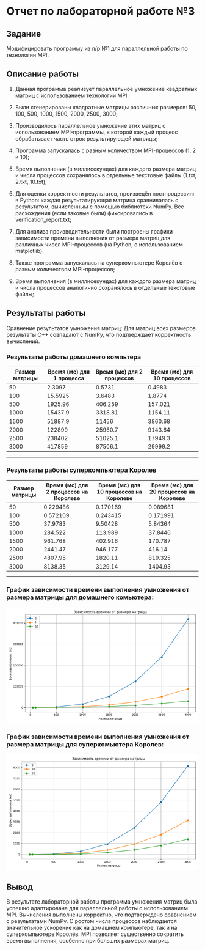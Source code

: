 # Отчет по лабораторной работе №3

## Задание

Модифицировать программу из л/р №1 для параллельной работы по
технологии MPI.

## Описание работы

1. Данная программа реализует параллельное умножение квадратных матриц с использованием технологии MPI.

2. Были сгенерированы квадратные матрицы различных размеров: 50, 100, 500, 1000, 1500, 2000, 2500, 3000;

3. Производилось параллельное умножение этих матриц с использованием MPI-программы, в которой каждый процесс обрабатывает часть строк результирующей матрицы;

4. Программа запускалась с разным количеством MPI-процессов (1, 2 и 10);

5. Время выполнения (в миллисекундах) для каждого размера матриц и числа процессов сохранялось в отдельные текстовые файлы (1.txt, 2.txt, 10.txt);

6. Для оценки корректности результатов, произведён постпроцессинг в Python: каждая результатирующая матрица сравнивалась с результатом, вычисленным с помощью библиотеки NumPy. Все расхождения (если таковые были) фиксировались в verification_report.txt;

7. Для анализа производительности были построены графики зависимости времени выполнения от размера матриц для различных чисел MPI-процессов (на Python, с использованием matplotlib).

8. Также программа запускалась на суперкомпьютере Королёв с разным количеством MPI-процессов;

9. Время выполнения (в миллисекундах) для каждого размера матриц и числа процессов аналогично сохранялось в отдельные текстовые файлы;

## Результаты работы

Сравнение результатов умножения матриц: Для матриц всех размеров результаты C++ совпадают с NumPy, что подтверждает корректность вычислений.

### Результаты работы домашнего компьтера

| Размер матрицы | Время (мс) для 1 процесса | Время (мс) для 2 процессов | Время (мс) для 10 процессов |
| -------------- | ------------------------- | -------------------------- | --------------------------- |
| 50             | 2.3097                    | 0.5731                     | 0.4983                      |
| 100            | 15.5925                   | 3.6483                     | 1.8774                      |
| 500            | 1925.96                   | 406.259                    | 157.021                     |
| 1000           | 15437.9                   | 3318.81                    | 1154.11                     |
| 1500           | 51887.9                   | 11456                      | 3860.68                     |
| 2000           | 122899                    | 25960.7                    | 9143.64                     |
| 2500           | 238402                    | 51025.1                    | 17949.3                     |
| 3000           | 417859                    | 87506.1                    | 29999.2                     |

---

### Результаты работы суперкомпьютера Королев

| Размер матрицы | Время (мс) для 2 процессов на Королеве | Время (мс) для 10 процессов на Королеве | Время (мс) для 20 процессов на Королеве |
| -------------- | -------------------------------------- | --------------------------------------- | --------------------------------------- |
| 50             | 0.229486                               | 0.170169                                | 0.089681                                |
| 100            | 0.572109                               | 0.243415                                | 0.171991                                |
| 500            | 37.9783                                | 9.50428                                 | 5.84364                                 |
| 1000           | 284.522                                | 113.989                                 | 37.8446                                 |
| 1500           | 961.768                                | 402.916                                 | 170.787                                 |
| 2000           | 2441.47                                | 946.177                                 | 416.14                                  |
| 2500           | 4807.95                                | 1820.11                                 | 819.325                                 |
| 3000           | 8138.35                                | 3129.14                                 | 1404.93                                 |

---

### График зависимости времени выполнения умножения от размера матрицы для домашнего комьютера:

![alt text](plot_h.png)

### График зависимости времени выполнения умножения от размера матрицы для cуперкомьютера Королев:

![alt text](plot_k.png)

## Вывод

В результате лабораторной работы программа умножения матриц была успешно адаптирована для параллельной работы с использованием MPI. Вычисления выполнены корректно, что подтверждено сравнением с результатами NumPy. С ростом числа процессов наблюдается значительное ускорение как на домашнем компьютере, так и на суперкомпьютере Королёв. MPI позволяет существенно сократить время выполнения, особенно при больших размерах матриц.
